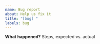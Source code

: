 ```yaml
---
name: Bug report
about: Help us fix it
title: "[bug] "
labels: bug
---
```


**What happened?**
Steps, expected vs. actual

